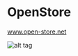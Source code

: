OpenStore
=========
www.open-store.net

![alt tag](https://github.com/iMaxxx/OpenStore/blob/master/screenshots/Plugin/OpenStore1.jpg?raw=true)
